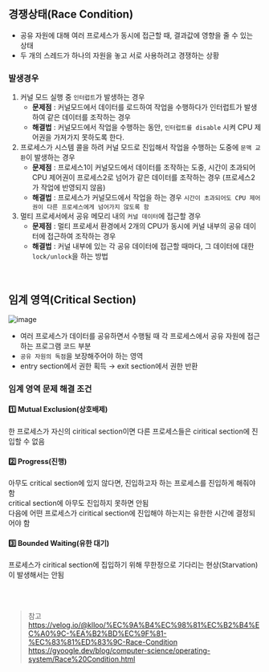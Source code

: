 ## 경쟁상태(Race Condition) 
- 공유 자원에 대해 여러 프로세스가 동시에 접근할 때, 결과값에 영향을 줄 수 있는 상태 
- 두 개의 스레드가 하나의 자원을 놓고 서로 사용하려고 경쟁하는 상황 

### 발생경우 
1. 커널 모드 실행 중 `인터럽트`가 발생하는 경우 
   - **문제점** : 커널모드에서 데이터를 로드하여 작업을 수행하다가 인터럽트가 발생하여 같은 데이터를 조작하는 경우
   - **해결법** : 커널모드에서 작업을 수행하는 동안, `인터럽트를 disable` 시켜 CPU 제어권을 가져가지 못하도록 한다.
2. 프로세스가 시스템 콜을 하려 커널 모드로 진입해서 작업을 수행하는 도중에 `문맥 교환`이 발생하는 경우 
   - **문제점** : 프로세스1이 커널모드에서 데이터를 조작하는 도중, 시간이 초과되어 CPU 제어권이 프로세스2로 넘어가 같은 데이터를 조작하는 경우 (프로세스2가 작업에 반영되지 않음)
   - **해결법** : 프로세스가 커널모드에서 작업을 하는 경우 `시간이 초과되어도 CPU 제어권이 다른 프로세스에게 넘어가지 않도록 함`
3. 멀티 프로세서에서 공유 메모리 내의 `커널 데이터`에 접근할 경우 
   - **문제점** : 멀티 프로세서 환경에서 2개의 CPU가 동시에 커널 내부의 공유 데이터에 접근하여 조작하는 경우
   - **해결법** : 커널 내부에 있는 각 공유 데이터에 접근할 때마다, 그 데이터에 대한 `lock/unlock`을 하는 방법

</br>

## 임계 영역(Critical Section)
![image](https://user-images.githubusercontent.com/63537847/222652356-49e1c48e-11bf-4442-a2d1-f659e02cb510.png)

- 여러 프로세스가 데이터를 공유하면서 수행될 때 각 프로세스에서 공유 자원에 접근하는 프로그램 코드 부분
- `공유 자원의 독점`을 보장해주어야 하는 영역 
- entry section에서 권한 획득 → exit section에서 권한 반환 

### 임계 영역 문제 해결 조건 
#### 1️⃣ Mutual Exclusion(상호배제)
한 프로세스가 자신의 ciritical section이면 다른 프로세스들은 ciritical section에 진입할 수 없음

#### 2️⃣ Progress(진행)
아무도 critical section에 있지 않다면, 진입하고자 하는 프로세스를 진입하게 해줘야 함             
critical section에 아무도 진입하지 못하면 안됨          
다음에 어떤 프로세스가 ciritical section에 진입해야 하는지는 유한한 시간에 결정되어야 함 

#### 3️⃣ Bounded Waiting(유한 대기)
프로세스가 ciritical section에 집입하기 위해 무한정으로 기다리는 현상(Starvation)이 발생해서는 안됨 


</br> 
</br> 

> 참고         
> https://velog.io/@klloo/%EC%9A%B4%EC%98%81%EC%B2%B4%EC%A0%9C-%EA%B2%BD%EC%9F%81-%EC%83%81%ED%83%9C-Race-Condition                 
> https://gyoogle.dev/blog/computer-science/operating-system/Race%20Condition.html
